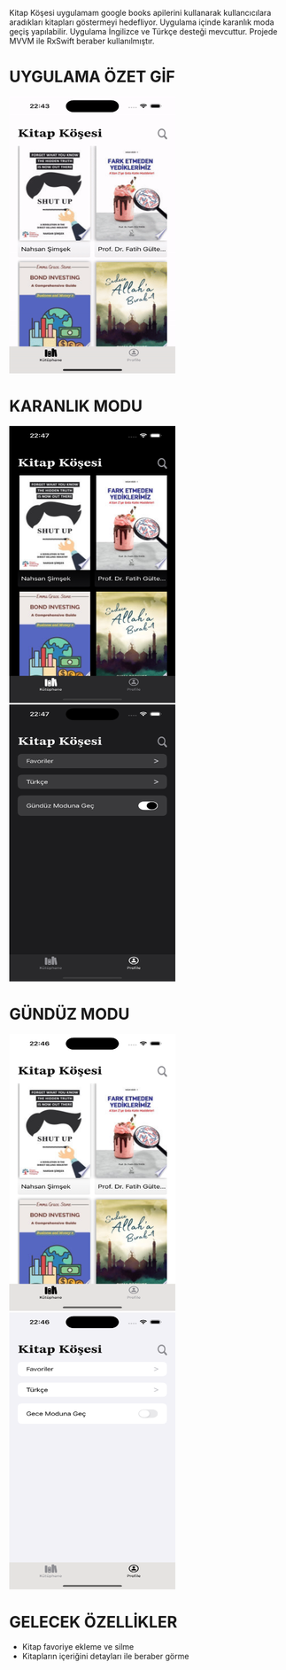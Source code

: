 Kitap Köşesi uygulamam google books apilerini kullanarak kullancıcılara aradıkları kitapları göstermeyi hedefliyor.
Uygulama içinde karanlık moda geçiş yapılabilir.
Uygulama İngilizce ve Türkçe desteği mevcuttur.
Projede MVVM ile RxSwift beraber kullanılmıştır.



# UYGULAMA ÖZET GİF
<img src="https://github.com/kdrgrgn/KitapKosesi/blob/main/ExampleAssets/run.gif" alt="Resim Açıklaması" width="300" height="500">


# KARANLIK MODU
<img src="https://github.com/kdrgrgn/KitapKosesi/blob/main/ExampleAssets/library_dark.png" alt="Resim Açıklaması" width="300" height="500">  <img src="https://github.com/kdrgrgn/KitapKosesi/blob/main/ExampleAssets/profile_dark.png" alt="Resim Açıklaması" width="300" height="500">



# GÜNDÜZ MODU
<img src="https://github.com/kdrgrgn/KitapKosesi/blob/main/ExampleAssets/library_light.png" alt="Resim Açıklaması" width="300" height="500"> <img src="https://github.com/kdrgrgn/KitapKosesi/blob/main/ExampleAssets/profile_light.png" alt="Resim Açıklaması" width="300" height="500">





# GELECEK ÖZELLİKLER
* Kitap favoriye ekleme ve silme
* Kitapların içeriğini detayları ile beraber görme
